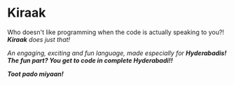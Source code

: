 # Kiraak

Who doesn't like programming when the code is actually speaking to you?! <b><i>Kiraak<i></b> does just that!

An engaging, exciting and fun language, made especially for <b>Hyderabadis<b>!<br />
The fun part? You get to code in complete <i>Hyderabadi<i>!!

<i>Toot pado miyaan!<i>
